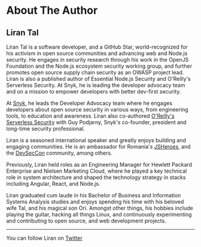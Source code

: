 # About The Author

## Liran Tal

Liran Tal is a software developer, and a GitHub Star, world-recognized for his activism in open source communities and advancing web and Node.js security. He engages in security research through his work in the OpenJS Foundation and the Node.js ecosystem security working group, and further promotes open source supply chain security as an OWASP project lead. Liran is also a published author of Essential Node.js Security and O'Reilly's Serverless Security. At Snyk, he is leading the developer advocacy team and on a mission to empower developers with better dev-first security.

At [Snyk](https://snyk.io), he leads the Developer Advocacy team where he engages developers about open source security in various ways, from engineering tools, to education and awareness. Liran also co-authored [O'Reilly's Serverless Security](https://www.oreilly.com/library/view/serverless-security/9781492082538/) with Guy Podjarny, Snyk's co-founder, president and long-time security professional.

Liran is a seasoned international speaker and greatly enjoys building and engaging communities. He is an ambassador for Romania's [JSHeroes](https://jsheroes.io), and the [DevSecCon](https://www.devseccon.com/) community, among others.

Previously, Liran held roles as an Engineering Manager for Hewlett Packard Enterprise and Nielsen Marketing Cloud, where he played a key technical role in system architecture and shaped the technology strategy in stacks including Angular, React, and Node.js.

Liran graduated cum laude in his Bachelor of Business and Information Systems Analysis studies and enjoys spending his time with his beloved wife Tal, and his magical son Ori. Amongst other things, his hobbies include playing the guitar, hacking all things Linux, and continuously experimenting and contributing to open source, and web development projects.

---

You can follow Liran on [Twitter](https://twitter.com/liran_tal)
